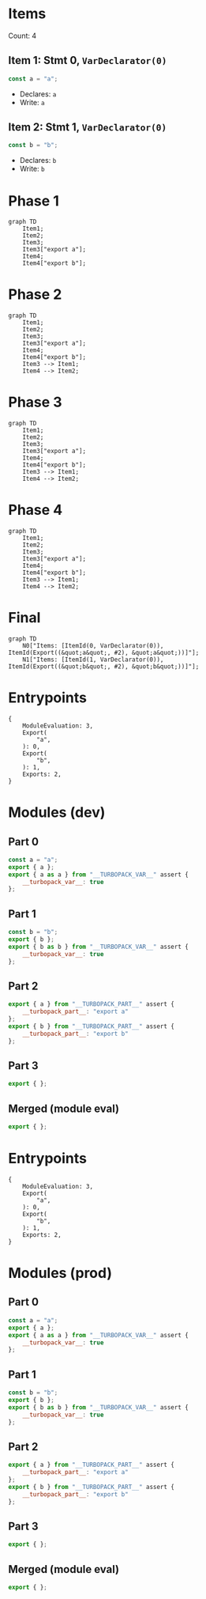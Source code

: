 # Items

Count: 4

## Item 1: Stmt 0, `VarDeclarator(0)`

```js
const a = "a";

```

- Declares: `a`
- Write: `a`

## Item 2: Stmt 1, `VarDeclarator(0)`

```js
const b = "b";

```

- Declares: `b`
- Write: `b`

# Phase 1
```mermaid
graph TD
    Item1;
    Item2;
    Item3;
    Item3["export a"];
    Item4;
    Item4["export b"];
```
# Phase 2
```mermaid
graph TD
    Item1;
    Item2;
    Item3;
    Item3["export a"];
    Item4;
    Item4["export b"];
    Item3 --> Item1;
    Item4 --> Item2;
```
# Phase 3
```mermaid
graph TD
    Item1;
    Item2;
    Item3;
    Item3["export a"];
    Item4;
    Item4["export b"];
    Item3 --> Item1;
    Item4 --> Item2;
```
# Phase 4
```mermaid
graph TD
    Item1;
    Item2;
    Item3;
    Item3["export a"];
    Item4;
    Item4["export b"];
    Item3 --> Item1;
    Item4 --> Item2;
```
# Final
```mermaid
graph TD
    N0["Items: [ItemId(0, VarDeclarator(0)), ItemId(Export((&quot;a&quot;, #2), &quot;a&quot;))]"];
    N1["Items: [ItemId(1, VarDeclarator(0)), ItemId(Export((&quot;b&quot;, #2), &quot;b&quot;))]"];
```
# Entrypoints

```
{
    ModuleEvaluation: 3,
    Export(
        "a",
    ): 0,
    Export(
        "b",
    ): 1,
    Exports: 2,
}
```


# Modules (dev)
## Part 0
```js
const a = "a";
export { a };
export { a as a } from "__TURBOPACK_VAR__" assert {
    __turbopack_var__: true
};

```
## Part 1
```js
const b = "b";
export { b };
export { b as b } from "__TURBOPACK_VAR__" assert {
    __turbopack_var__: true
};

```
## Part 2
```js
export { a } from "__TURBOPACK_PART__" assert {
    __turbopack_part__: "export a"
};
export { b } from "__TURBOPACK_PART__" assert {
    __turbopack_part__: "export b"
};

```
## Part 3
```js
export { };

```
## Merged (module eval)
```js
export { };

```
# Entrypoints

```
{
    ModuleEvaluation: 3,
    Export(
        "a",
    ): 0,
    Export(
        "b",
    ): 1,
    Exports: 2,
}
```


# Modules (prod)
## Part 0
```js
const a = "a";
export { a };
export { a as a } from "__TURBOPACK_VAR__" assert {
    __turbopack_var__: true
};

```
## Part 1
```js
const b = "b";
export { b };
export { b as b } from "__TURBOPACK_VAR__" assert {
    __turbopack_var__: true
};

```
## Part 2
```js
export { a } from "__TURBOPACK_PART__" assert {
    __turbopack_part__: "export a"
};
export { b } from "__TURBOPACK_PART__" assert {
    __turbopack_part__: "export b"
};

```
## Part 3
```js
export { };

```
## Merged (module eval)
```js
export { };

```
